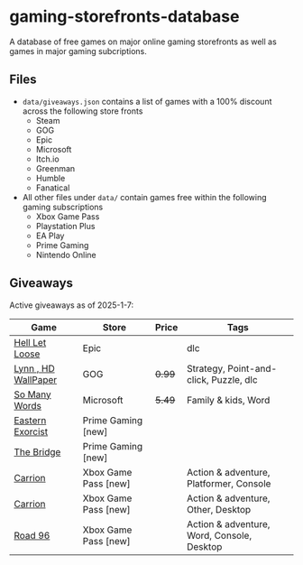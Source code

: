 # gaming-storefronts-database

A database of free games on major online gaming storefronts as well as games in major gaming subcriptions.

## Files

- `data/giveaways.json` contains a list of games with a 100% discount across the following store fronts
  - Steam
  - GOG
  - Epic
  - Microsoft
  - Itch.io
  - Greenman
  - Humble
  - Fanatical
- All other files under `data/` contain games free within the following gaming subscriptions
  - Xbox Game Pass
  - Playstation Plus
  - EA Play
  - Prime Gaming
  - Nintendo Online

## Giveaways

Active giveaways as of 2025-1-7:

| Game | Store | Price | Tags |
| --- | --- | --- | --- |
| [Hell Let Loose](https://store.epicgames.com/en-US/p/hell-let-loose-03f036) | Epic |  | dlc |
| [Lynn , HD WallPaper](https://www.gog.com/en/game/lynn_hd_wallpaper) | GOG | ~~0.99~~ | Strategy, Point-and-click, Puzzle, dlc |
| [So Many Words](https://apps.microsoft.com/detail/9nkfvnc60z4c) | Microsoft | ~~5.49~~ | Family & kids, Word |
| [Eastern Exorcist](https://gaming.amazon.com/eastern-exorcist-epic/dp/amzn1.pg.item.67d510f7-411a-4354-babd-9963b8cc0423?ref_=SM_EasternExorcist_S01_FGWP_CRWN) | Prime Gaming [new] |  |  |
| [The Bridge](https://gaming.amazon.com/the-bridge-epic/dp/amzn1.pg.item.2dbd6cad-aa05-4346-9c42-7413f692ed66?ref_=SM_TheBridge_S02_FGWP_CRWN) | Prime Gaming [new] |  |  |
| [Carrion](https://www.xbox.com/en-en/games/store/-/9NPKKNBJ258V) | Xbox Game Pass [new] |  | Action & adventure, Platformer, Console |
| [Carrion](https://www.xbox.com/en-en/games/store/-/9MSMJH3C6TKR) | Xbox Game Pass [new] |  | Action & adventure, Other, Desktop |
| [Road 96](https://www.xbox.com/en-en/games/store/-/9NVBKDF85W8T) | Xbox Game Pass [new] |  | Action & adventure, Word, Console, Desktop |
